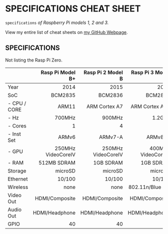 # SPECIFICATIONS CHEAT SHEET

`specifications` _of Raspberry Pi models 1, 2 and 3._

View my entire list of cheat sheets on
[my GitHub Webpage](https://jeffdecola.github.io/my-cheat-sheets/).

## SPECIFICATIONS

Not listing the Rasp Pi Zero.

|               |  Rasp Pi Model B+ | Rasp Pi 2 Model B | Rasp Pi 3 Model B |
|:--------------|------------------:|------------------:|------------------:|
| Year          |              2014 |              2015 |              2016 |
| SoC           |           BCM2835 |           BCM2836 |           BCM2837 |
| - CPU / CORE  |             ARM11 |     ARM Cortex A7 |    ARM Cortex A53 |
| - Hz          |            700MHz |            900MHz |            1.2GHz |
| - Cores       |                 1 |                 4 |                 4 |
| - Inst Set    |             ARMv6 |           ARMv7-A |           ARMv8-A |
| - GPU         |250MHz VideoCoreIV |250MHz VideoCoreIV |400MHz VideoCoreIV |
| - RAM         |       512MB SDRAM |         1GB SDRAM |         1GB SDRAM |
| Storage       |           microSD |           microSD |           microSD |
| Ethernet      |            10/100 |            10/100 |            10/100 |
| Wireless      |              none |              none |  802.11n/Blue 4.0 |
| Video Out     |   HDMI/Composite  |    HDMI/Composite |    HDMI/Composite |
| Audio Out     |   HDMI/Headphone  |    HDMI/Headphone |    HDMI/Headphone |
| GPIO          |                40 |                40 |                40 |
